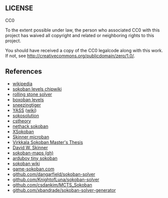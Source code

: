 
LICENSE
---

CC0

To the extent possible under law, the person who associated CC0 with
this project has waived all copyright and related or neighboring rights
to this project.

You should have received a copy of the CC0 legalcode along with this
work.  If not, see <http://creativecommons.org/publicdomain/zero/1.0/>.


References
---

* [wikipedia](https://en.wikipedia.org/wiki/Sokoban)
* [sokoban levels chipwiki](https://wiki.bitbusters.club/index.php?title=Sokoban_level&mobileaction=toggle_view_desktop)
* [rolling stone solver](https://webdocs.cs.ualberta.ca/~games/Sokoban/)
* [boxoban levels](https://github.com/google-deepmind/boxoban-levels )
* [sneezingtiger](http://sneezingtiger.com/sokoban/index.html)
* [YASS](https://github.com/joriswit/YASS) ([wiki](http://www.sokobano.de/wiki/index.php?title=Sokoban_solver_%22scribbles%22_by_Brian_Damgaard_about_the_YASS_solver))
* [sokosolution](http://sokobano.de/wiki/index.php?title=Sokoban_solver_%22scribbles%22_by_Florent_Diedler_about_the_Sokolution_solver)
* [cstheory](https://cs.stackexchange.com/questions/109807/multi-agent-sokoban-solvers-state-of-the-art)
* [nethack sokoban](https://nethackwiki.com/wiki/Sokoban_Level_3a)
* [XSokoban](https://www.cs.cornell.edu/andru/xsokoban.html)
* [Skinner microban](https://www.sokobanonline.com/play/web-archive/david-w-skinner/microban)
* [Virkkala Sokoban Master's Thesis](https://weetu.net/Timo-Virkkala-Solving-Sokoban-Masters-Thesis.pdf)
* [David W. Skinner](http://www.abelmartin.com/rj/sokobanJS/Skinner/David%20W.%20Skinner%20-%20Sokoban.htm)
* [sokoban-maps (gh)](https://github.com/begoon/sokoban-maps)
* [arduboy tiny sokoban](https://github.com/akkera102/05_tiny_sokoban)
* [sokoban wiki](http://sokobano.de/wiki/index.php?title=Main_Page)
* [game-sokoban.com](http://www.game-sokoban.com/index.php?mode=about)
* [github.com/dangarfield/sokoban-solver](https://github.com/dangarfield/sokoban-solver)
* [github.com/KnightofLuna/sokoban-solver](https://github.com/KnightofLuna/sokoban-solver)
* [github.com/csdankim/MCTS_Sokoban](https://github.com/csdankim/MCTS_Sokoban)
* [github.com/xbandrade/sokoban-solver-generator](https://github.com/xbandrade/sokoban-solver-generator)
